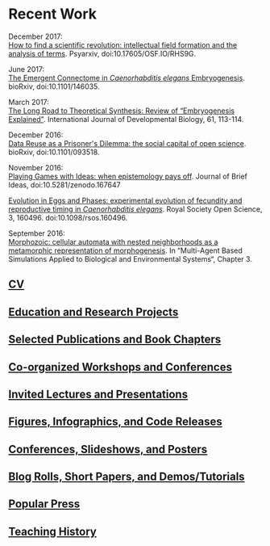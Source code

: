 # Recent Work

December 2017:<br>
[How to find a scientific revolution: intellectual field formation and the analysis of terms](https://psyarxiv.com/rhs9g).
Psyarxiv, doi:10.17605/OSF.IO/RHS9G.

June 2017:<br>
[The Emergent Connectome in _Caenorhabditis elegans_ Embryogenesis](https://doi.org/10.1101/146035). bioRxiv, doi:10.1101/146035.

March 2017:<br>
[The Long Road to Theoretical Synthesis: Review of “Embryogenesis Explained"](http://www.ijdb.ehu.es/web/paper/170046ba/the-long-road-to-theoretical-synthesis). International Journal of Developmental Biology, 61, 113-114.

December 2016:<br>
[Data Reuse as a Prisoner's Dilemma: the social capital of open science](http://doi.org/10.1101/093518). bioRxiv, doi:10.1101/093518.

November 2016:<br>
[Playing Games with Ideas: when epistemology pays off](http://beta.briefideas.org/ideas/e4702f43c1c9f3561e57b3ab001a924b). Journal of Brief Ideas, doi:10.5281/zenodo.167647

[Evolution in Eggs and Phases: experimental evolution of fecundity and reproductive timing in _Caenorhabditis elegans_](http://rsos.royalsocietypublishing.org/content/3/11/160496). Royal Society Open Science, 3, 160496. doi:10.1098/rsos.160496.

September 2016:<br>
[Morphozoic: cellular automata with nested neighborhoods as a metamorphic representation of morphogenesis](https://www.academia.edu/30534372/Morphozoic_Cellular_Automata_with_Nested_Neighborhoods_as_a_Metamorphic_Representation_of_Morphogenesis). In “Multi-Agent Based Simulations Applied to Biological and Environmental Systems“, Chapter 3.

## [CV](https://github.com/balicea/balicea.github.io/blob/master/CV.md)

## [Education and Research Projects](https://github.com/balicea/balicea.github.io/blob/master/Ed-Research.md)

## [Selected Publications and Book Chapters](https://github.com/balicea/balicea.github.io/blob/master/Selected-Pubs-Chapters.md)

## [Co-organized Workshops and Conferences](https://github.com/balicea/balicea.github.io/blob/master/Workshops-Conferences.md)

## [Invited Lectures and Presentations](https://github.com/balicea/balicea.github.io/blob/master/Invited.md)

## [Figures, Infographics, and Code Releases](https://github.com/balicea/balicea.github.io/blob/master/Infograph.md)

## [Conferences, Slideshows, and Posters](https://github.com/balicea/balicea.github.io/edit/master/Conf-slides-posters.md)

## [Blog Rolls, Short Papers, and Demos/Tutorials](https://github.com/balicea/balicea.github.io/blob/master/Short-papers-demos.md)

## [Popular Press](https://github.com/balicea/balicea.github.io/blob/master/Pop-press.md)

## [Teaching History](https://github.com/balicea/balicea.github.io/blob/master/Teaching-History.md)
